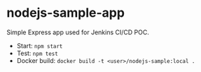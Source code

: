 # nodejs-sample-app
 
Simple Express app used for Jenkins CI/CD POC.
 
- Start: `npm start`
- Test: `npm test`
- Docker build: `docker build -t <user>/nodejs-sample:local .`


